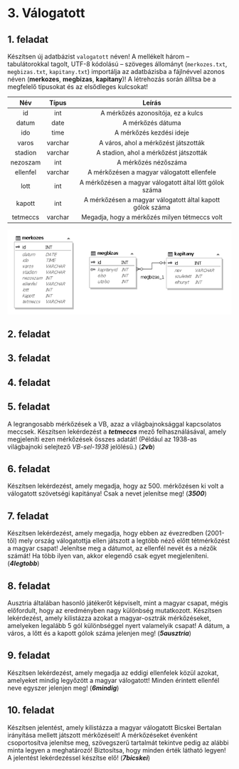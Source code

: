 # 3. Válogatott

## 1. feladat
Készítsen új adatbázist `valogatott` néven!
A mellékelt három – tabulátorokkal tagolt, UTF-8 kódolású – szöveges állományt (`merkozes.txt`, `megbizas.txt`,
`kapitany.txt`) importálja az adatbázisba a fájlnévvel azonos néven (**merkozes**,
**megbizas**, **kapitany**)! A létrehozás során állítsa be a megfelelő típusokat és az elsődleges kulcsokat!

| Név | Típus | Leírás |
| :-: | :---: | :----: |
| id  | int   | A mérkőzés azonosítója, ez a kulcs |
| datum | date | A mérkőzés dátuma |
| ido | time | A mérkőzés kezdési ideje |
| varos | varchar | A város, ahol a mérkőzést játszották |
| stadion | varchar | A stadion, ahol a mérkőzést játszották |
| nezoszam | int | A mérkőzés nézőszáma |
| ellenfel | varchar | A mérkőzésen a magyar válogatott ellenfele |
| lott | int | A mérkőzésen a magyar válogatott által lőtt gólok száma |
| kapott | int | A mérkőzésen a magyar válogatott által kapott gólok száma  |
| tetmeccs | varchar | Megadja, hogy a mérkőzés milyen tétmeccs volt |

![táblák](diagram.png)

## 2. feladat

## 3. feladat

## 4. feladat

## 5. feladat
A legrangosabb mérkőzések a VB, azaz a világbajnoksággal kapcsolatos meccsek.
Készítsen lekérdezést a ***tetmeccs*** mező felhasználásával, amely megjeleníti ezen
mérkőzések összes adatát! (Például az 1938-as világbajnoki selejtező *VB-sel-1938*
jelölésű.) (***2vb***)

## 6. feladat
Készítsen lekérdezést, amely megadja, hogy az 500. mérkőzésen ki volt a válogatott
szövetségi kapitánya! Csak a nevet jelenítse meg! (***3500***)

## 7. feladat
Készítsen lekérdezést, amely megadja, hogy ebben az évezredben (2001-től) mely ország
válogatottja ellen játszott a legtöbb néző előtt tétmérkőzést a magyar csapat! Jelenítse meg
a dátumot, az ellenfél nevét és a nézők számát! Ha több ilyen van, akkor elegendő csak
egyet megjeleníteni. (***4legtobb***)

## 8. feladat
Ausztria általában hasonló játékerőt képviselt, mint a magyar csapat, mégis előfordult, hogy
az eredményben nagy különbség mutatkozott. Készítsen lekérdezést, amely kilistázza
azokat a magyar-osztrák mérkőzéseket, amelyeken legalább 5 gól különbséggel nyert
valamelyik csapat! A dátum, a város, a lőtt és a kapott gólok száma jelenjen meg!
(***5ausztria***)

## 9. feladat
Készítsen lekérdezést, amely megadja az eddigi ellenfelek közül azokat, amelyeket mindig
legyőzött a magyar válogatott! Minden érintett ellenfél neve egyszer jelenjen meg!
(***6mindig***)

## 10. feladat
Készítsen jelentést, amely kilistázza a magyar válogatott Bicskei Bertalan irányítása mellett
játszott mérkőzéseit! A mérkőzéseket évenként csoportosítva jelenítse
meg, szövegszerű tartalmát tekintve
pedig az alábbi minta legyen a meghatározó! Biztosítsa, hogy minden
érték látható legyen! A jelentést lekérdezéssel készítse elő! (***7bicskei***)
